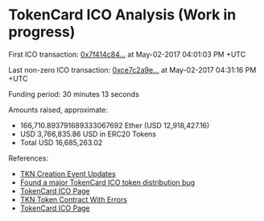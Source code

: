 # TokenCard ICO Analysis (Work in progress)

First ICO transaction: [0x7f414c84...](https://etherscan.io/tx/0x7f414c849a74122219a040115d6beab782c7bfefe5ccd66624eb23619aaa0eb5) at May-02-2017 04:01:03 PM +UTC

Last non-zero ICO transaction: [0xce7c2a9e...](https://etherscan.io/tx/0xce7c2a9ee12480ced78d4ec940fc8776a872d6455e6acf62de8cbd3b0dd175f6) at May-02-2017 04:31:16 PM +UTC

Funding period: 30 minutes 13 seconds

Amounts raised, approximate:

* 166,710.893791689333067692 Ether (USD 12,918,427.16)
* USD 3,766,835.86 USD in ERC20 Tokens
* Total USD 16,685,263.02

References:

* [TKN Creation Event Updates](https://medium.com/@MonolithStudio/tkn-creation-event-updates-d1390fccf557)
* [Found a major TokenCard ICO token distribution bug](https://www.reddit.com/r/ethtrader/comments/68xui9/found_a_major_tokencard_ico_token_distribution_bug/)
* [TokenCard ICO Page](http://tokencard.io)
* [TKN Token Contract With Errors](https://etherscan.io/address/0x65b9d9b96bcce0b89d807413e4703d2c7451593a)
* [TokenCard ICO Page](https://etherscan.io/address/0x49edf201c1e139282643d5e7c6fb0c7219ad1db7)